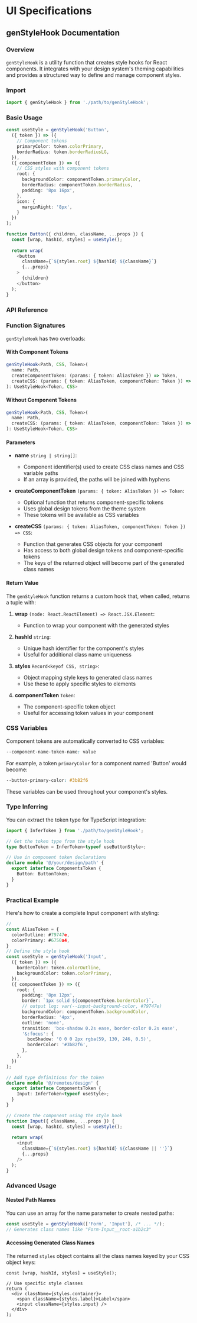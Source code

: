 # UI Specifications

## genStyleHook Documentation

### Overview

`genStyleHook` is a utility function that creates style hooks for React components. It integrates with your design system's theming capabilities and provides a structured way to define and manage component styles.

### Import

```typescript
import { genStyleHook } from './path/to/genStyleHook';
```

### Basic Usage

```ts
const useStyle = genStyleHook('Button', 
  ({ token }) => ({
    // Component tokens
    primaryColor: token.colorPrimary,
    borderRadius: token.borderRadiusLG,
  }),
  ({ componentToken }) => ({
    // CSS styles with component tokens
    root: {
      backgroundColor: componentToken.primaryColor,
      borderRadius: componentToken.borderRadius,
      padding: '8px 16px',
    },
    icon: {
      marginRight: '8px',
    }
  })
);

function Button({ children, className, ...props }) {
  const [wrap, hashId, styles] = useStyle();
  
  return wrap(
    <button 
      className={`${styles.root} ${hashId} ${className}`} 
      {...props}
    >
      {children}
    </button>
  );
}
```

### API Reference

### Function Signatures

`genStyleHook` has two overloads:

#### With Component Tokens

```typescript
genStyleHook<Path, CSS, Token>(
  name: Path,
  createComponentToken: (params: { token: AliasToken }) => Token,
  createCSS: (params: { token: AliasToken, componentToken: Token }) => CSS
): UseStyleHook<Token, CSS>
```

#### Without Component Tokens

```typescript
genStyleHook<Path, CSS, Token>(
  name: Path,
  createCSS: (params: { token: AliasToken, componentToken: Token }) => CSS
): UseStyleHook<Token, CSS>
```

#### Parameters

- **name** `string | string[]`:
  - Component identifier(s) used to create CSS class names and CSS variable paths
  - If an array is provided, the paths will be joined with hyphens

- **createComponentToken** `(params: { token: AliasToken }) => Token`:
  - Optional function that returns component-specific tokens
  - Uses global design tokens from the theme system
  - These tokens will be available as CSS variables

- **createCSS** `(params: { token: AliasToken, componentToken: Token }) => CSS`:
  - Function that generates CSS objects for your component
  - Has access to both global design tokens and component-specific tokens
  - The keys of the returned object will become part of the generated class names

#### Return Value

The `genStyleHook` function returns a custom hook that, when called, returns a tuple with:

1. **wrap** `(node: React.ReactElement) => React.JSX.Element`:
   - Function to wrap your component with the generated styles

2. **hashId** `string`:
   - Unique hash identifier for the component's styles
   - Useful for additional class name uniqueness

3. **styles** `Record<keyof CSS, string>`:
   - Object mapping style keys to generated class names
   - Use these to apply specific styles to elements

4. **componentToken** `Token`:
   - The component-specific token object
   - Useful for accessing token values in your component

### CSS Variables

Component tokens are automatically converted to CSS variables:

```css
--component-name-token-name: value
```

For example, a token `primaryColor` for a component named 'Button' would become:

```css
--button-primary-color: #3b82f6
```

These variables can be used throughout your component's styles.

### Type Inferring

You can extract the token type for TypeScript integration:

```typescript
import { InferToken } from './path/to/genStyleHook';

// Get the token type from the style hook
type ButtonToken = InferToken<typeof useButtonStyle>;

// Use in component token declarations
declare module '@/your/design/path' {
  export interface ComponentsToken {
    Button: ButtonToken;
  }
}
```

### Practical Example

Here's how to create a complete Input component with styling:

```ts
//
const AliasToken = {
  colorOutline: #79747e,
  colorPrimary: #6750a4,
}
// Define the style hook
const useStyle = genStyleHook('Input',
  ({ token }) => ({
    borderColor: token.colorOutline,
    backgroundColor: token.colorPrimary,
  }),
  ({ componentToken }) => ({
    root: {
      padding: '8px 12px',
      border: `1px solid ${componentToken.borderColor}`,
      // output log: var(--input-background-color, #79747e)
      backgroundColor: componentToken.backgroundColor,
      borderRadius: '4px',
      outline: 'none',
      transition: 'box-shadow 0.2s ease, border-color 0.2s ease',
      '&:focus': {
        boxShadow: '0 0 0 2px rgba(59, 130, 246, 0.5)',
        borderColor: '#3b82f6',
      },
    },
  })
);

// Add type definitions for the token
declare module '@/remotes/design' {
  export interface ComponentsToken {
    Input: InferToken<typeof useStyle>;
  }
}

// Create the component using the style hook
function Input({ className, ...props }) {
  const [wrap, hashId, styles] = useStyle();
  
  return wrap(
    <input
      className={`${styles.root} ${hashId} ${className || ''}`}
      {...props}
    />
  );
}
```

### Advanced Usage

#### Nested Path Names

You can use an array for the name parameter to create nested paths:

```ts
const useStyle = genStyleHook(['Form', 'Input'], /* ... */);
// Generates class names like "Form-Input__root-a1b2c3"
```

#### Accessing Generated Class Names

The returned `styles` object contains all the class names keyed by your CSS object keys:

```tsx
const [wrap, hashId, styles] = useStyle();

// Use specific style classes
return (
  <div className={styles.container}>
    <span className={styles.label}>Label</span>
    <input className={styles.input} />
  </div>
);
```
